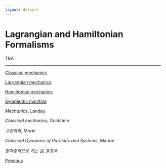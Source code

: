 ```yaml
---
layout: default
---
```


# Lagrangian and Hamiltonian Formalisms

TBA

----

[Classical mechanics](https://en.wikipedia.org/wiki/Classical_mechanics)

[Lagrangian mechanics](https://en.wikipedia.org/wiki/Lagrangian_mechanics)

[Hamiltonian mechanics](https://en.wikipedia.org/wiki/Hamiltonian_mechanics)

[Symplectic manifold](https://en.wikipedia.org/wiki/Symplectic_manifold)

*Mechanics*, Landau

*Classical mechanics*, Goldstein

*고전역학*, Morin

*Classical Dynamics of Particles and Systems*, Marion

*양자중력으로 가는 길*, 윤종국

<div class="pagination">
  <a href="{{ '/Phys/CM/CM_content.html' | relative_url }}" class="prev-button">Previous</a>
</div>